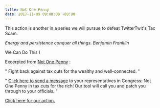 ```yaml
---
title: Not One Penny
date: 2017-11-09 09:08:00 -08:00
---
```


This action is another in a series we will pursue to defeat TwitterTwit's Tax Scam.

*Energy and persistence conquer all things. Benjamin Franklin*

We Can Do This !

Excerpted from [Not One Penny](https://notonepenny.org/) :

"  Fight back against tax cuts for the wealthy and well-connected.  "

"  [Click here to send a message](https://notonepenny.org/take-action/) to your representatives in Congress: Not One Penny in tax cuts for the rich! Our tool will call you and patch you through to your officials.  "

[Click here for our action.
](https://notonepenny.org/take-action/)